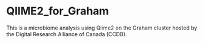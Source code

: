 # QIIME2_for_Graham
This is a microbiome analysis using Qiime2 on the Graham cluster hosted by the Digital Research Alliance of Canada (CCDB).
